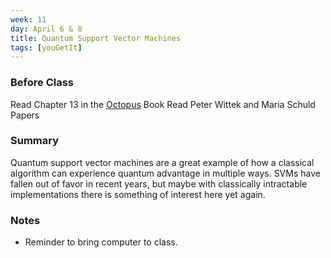 ```yaml
---
week: 11
day: April 6 & 8
title: Quantum Support Vector Machines
tags: [youGetIt]
---
```

### Before Class
Read Chapter 13 in the [Octopus](https://www.amazon.com/Programming-Quantum-Computers-Essential-Algorithms/dp/1492039683) Book
Read Peter Wittek and Maria Schuld Papers

### Summary
Quantum support vector machines are a great example of how a classical algorithm can experience quantum advantage in multiple ways. SVMs have fallen out of favor in recent years, but maybe with classically intractable implementations there is something of interest here yet again. 

### Notes
- Reminder to bring computer to class.

